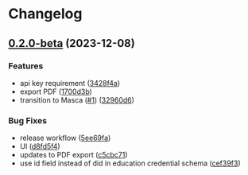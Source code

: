 # Changelog

## [0.2.0-beta](https://github.com/blockchain-lab-um/moodle-eductx-plugin/compare/v0.1.0-beta...v0.2.0-beta) (2023-12-08)


### Features

* api key requirement ([3428f4a](https://github.com/blockchain-lab-um/moodle-eductx-plugin/commit/3428f4a87ecce8130872336c93a5d993e418cbc7))
* export PDF ([1700d3b](https://github.com/blockchain-lab-um/moodle-eductx-plugin/commit/1700d3b2672e8030bc165036d23fc32c2d5f4a94))
* transition to Masca ([#1](https://github.com/blockchain-lab-um/moodle-eductx-plugin/issues/1)) ([32960d6](https://github.com/blockchain-lab-um/moodle-eductx-plugin/commit/32960d6a77f86c4901f5f1e9cdcc26d6b4559cf2))


### Bug Fixes

* release workflow ([5ee69fa](https://github.com/blockchain-lab-um/moodle-eductx-plugin/commit/5ee69fa43500b2d5dd9fa0223737729e6e5c478e))
* UI ([d8fd5f4](https://github.com/blockchain-lab-um/moodle-eductx-plugin/commit/d8fd5f4cf9a895e7a97d9f4d32cd48c3dd6921b8))
* updates to PDF export ([c5cbc71](https://github.com/blockchain-lab-um/moodle-eductx-plugin/commit/c5cbc71a51b8d5652d46d15f5485f9a9c05a2b4a))
* use id field instead of did in education credential schema ([cef39f3](https://github.com/blockchain-lab-um/moodle-eductx-plugin/commit/cef39f3c3f65d07f3bd63d995673102e9441d001))
